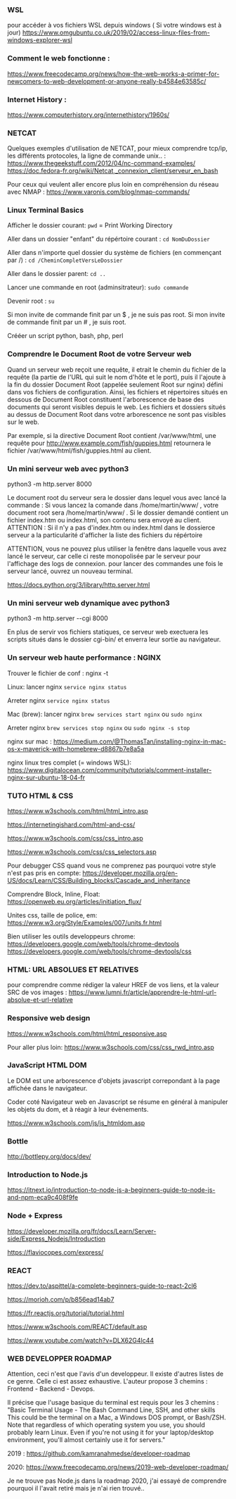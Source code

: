 
### WSL
pour accéder à vos fichiers WSL depuis windows ( Si votre windows est à jour)
https://www.omgubuntu.co.uk/2019/02/access-linux-files-from-windows-explorer-wsl

### Comment le web fonctionne :
https://www.freecodecamp.org/news/how-the-web-works-a-primer-for-newcomers-to-web-development-or-anyone-really-b4584e63585c/


### Internet History :
https://www.computerhistory.org/internethistory/1960s/

### NETCAT
Quelques exemples d'utilisation de NETCAT, pour mieux comprendre tcp/ip, les différents protocoles, la ligne de commande unix.. :
https://www.thegeekstuff.com/2012/04/nc-command-examples/
https://doc.fedora-fr.org/wiki/Netcat,_connexion_client/serveur_en_bash

Pour ceux qui veulent aller encore plus loin en compréhension du réseau avec NMAP :
https://www.varonis.com/blog/nmap-commands/


### Linux Terminal Basics

Afficher le dossier courant:
`pwd`
= Print Working Directory

Aller dans un dossier "enfant" du répértoire courant :
`cd NomDuDossier`

Aller dans n'importe quel dossier du système de fichiers (en commençant par /)  :
`cd /CheminCompletVersLeDossier`

Aller dans le dossier parent:
`cd ..`

Lancer une commande en root (adminsitrateur):
`sudo commande`

Devenir root :
`su`

Si mon invite de commande finit par un $ , je ne suis pas root.
Si mon invite de commande finit par un # , je suis root.

Crééer un script python, bash, php, perl


### Comprendre le Document Root de votre Serveur web

Quand un serveur web reçoit une requête, il etrait le chemin du fichier de la requête (la partie de l'URL qui suit le nom d'hôte et le port), puis il l'ajoute à la fin du dossier Document Root (appelée seulement Root sur nginx) défini dans vos fichiers de configuration. Ainsi, les fichiers et répertoires situés en dessous de Document Root constituent l'arborescence de base des documents qui seront visibles depuis le web. Les fichiers et dossiers situés au dessus de Document Root dans votre arborescence ne sont pas visibles sur le web.

Par exemple, si la directive Document Root contient /var/www/html, une requête pour http://www.example.com/fish/guppies.html retournera le fichier /var/www/html/fish/guppies.html au client.



### Un mini serveur web avec python3

python3 -m http.server 8000

Le document root du serveur sera le dossier dans lequel vous avec lancé la commande : 
Si vous lancez la comande dans /home/martin/www/ , votre document root sera /home/martin/www/ .
Si le dossier demandé contient un fichier index.htm ou index.html, son contenu sera envoyé au client.
ATTENTION : Si il n'y a pas d'index.htm ou index.html dans le dossierce serveur a la particularité d'afficher la liste des fichiers du répértoire

ATTENTION, vous ne pouvez plus utiliser la fenêtre dans laquelle vous avez lancé le serveur, car celle ci reste monopolisée par le serveur pour l'affichage des logs de connexion. pour lancer des commandes une fois le serveur lancé, ouvrez un nouveau terminal.


https://docs.python.org/3/library/http.server.html


### Un mini serveur web dynamique avec python3

python3 -m http.server --cgi 8000

En plus de servir vos fichiers statiques, ce serveur web exectuera les scripts situés dans le dossier cgi-bin/ et enverra leur sortie au navigateur.



### Un serveur web haute performance : NGINX

Trouver le fichier de conf : nginx -t

Linux:
lancer nginx
`service nginx status`

Arreter nginx
`service nginx status`

Mac (brew):
lancer nginx
`brew services start nginx`
ou
`sudo nginx`

Arreter nginx
`brew services stop nginx`
ou
`sudo nginx -s stop`



nginx sur mac :
https://medium.com/@ThomasTan/installing-nginx-in-mac-os-x-maverick-with-homebrew-d8867b7e8a5a

nginx linux tres complet (= windows WSL):
https://www.digitalocean.com/community/tutorials/comment-installer-nginx-sur-ubuntu-18-04-fr




### TUTO HTML & CSS
https://www.w3schools.com/html/html_intro.asp

https://internetingishard.com/html-and-css/

https://www.w3schools.com/css/css_intro.asp

https://www.w3schools.com/css/css_selectors.asp


Pour debugger CSS quand vous ne comprenez pas pourquoi votre style n'est pas pris en compte:
https://developer.mozilla.org/en-US/docs/Learn/CSS/Building_blocks/Cascade_and_inheritance

Comprendre Block, Inline, Float:
https://openweb.eu.org/articles/initiation_flux/

Unites css, taille de police, em:
https://www.w3.org/Style/Examples/007/units.fr.html

Bien utiliser les outils developpeurs chrome:
https://developers.google.com/web/tools/chrome-devtools
https://developers.google.com/web/tools/chrome-devtools/css


### HTML: URL ABSOLUES ET RELATIVES

pour comprendre comme rédiger la valeur HREF de vos liens, et la valeur SRC de vos images :
https://www.lumni.fr/article/apprendre-le-html-url-absolue-et-url-relative


### Responsive web design
https://www.w3schools.com/html/html_responsive.asp

Pour aller plus loin:
https://www.w3schools.com/css/css_rwd_intro.asp




### JavaScript HTML DOM

Le DOM est une arborescence d'objets javascript correpondant à la page affichée dans le navigateur.

Coder coté Navigateur web en Javascript se résume en général à manipuler les objets du dom, et à réagir à leur évènements.

https://www.w3schools.com/js/js_htmldom.asp


### Bottle
http://bottlepy.org/docs/dev/


### Introduction to Node.js

https://itnext.io/introduction-to-node-js-a-beginners-guide-to-node-js-and-npm-eca9c408f9fe



### Node + Express

https://developer.mozilla.org/fr/docs/Learn/Server-side/Express_Nodejs/Introduction

https://flaviocopes.com/express/


### REACT

https://dev.to/aspittel/a-complete-beginners-guide-to-react-2cl6

https://morioh.com/p/b856ead14ab7

https://fr.reactjs.org/tutorial/tutorial.html

https://www.w3schools.com/REACT/default.asp

https://www.youtube.com/watch?v=DLX62G4lc44


### WEB DEVELOPPER ROADMAP

Attention, ceci n'est que l'avis d'un developpeur. Il existe d'autres listes de ce genre. Celle ci est assez exhaustive. L'auteur propose 3 chemins : Frontend - Backend - Devops.


Il précise que l'usage basique du terminal est requis pour les 3 chemins : 
"Basic Terminal Usage - The Bash Command Line, SSH, and other skills
This could be the terminal on a Mac, a Windows DOS prompt, or Bash/ZSH. Note that regardless of which operating system you use, you should probably learn Linux. Even if you're not using it for your laptop/desktop environment, you'll almost certainly use it for servers."

2019 :
https://github.com/kamranahmedse/developer-roadmap


2020:
https://www.freecodecamp.org/news/2019-web-developer-roadmap/

Je ne trouve pas Node.js dans la roadmap 2020, j'ai essayé de comprendre pourquoi il l'avait retiré mais je n'ai rien trouvé..
